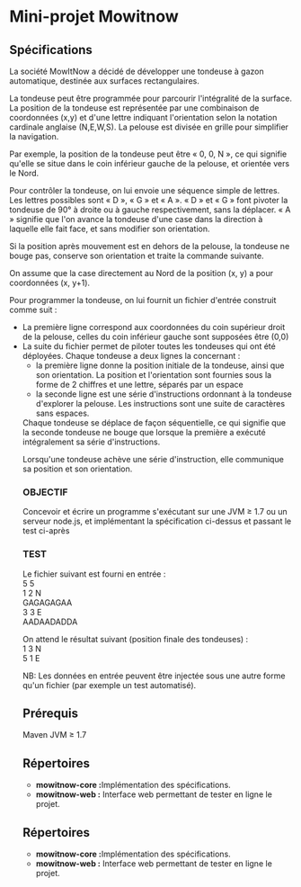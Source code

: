 <h1>Mini-projet Mowitnow</h1>
<h2>Sp&eacute;cifications</h2>
La soci&eacute;t&eacute; MowItNow a d&eacute;cid&eacute; de d&eacute;velopper une tondeuse à gazon automatique, destin&eacute;e aux surfaces rectangulaires.

La tondeuse peut être programm&eacute;e pour parcourir l'int&eacute;gralit&eacute; de la surface.
La position de la tondeuse est repr&eacute;sent&eacute;e par une combinaison de coordonn&eacute;es (x,y) et d'une lettre indiquant l'orientation selon la notation cardinale anglaise (N,E,W,S). La pelouse est divis&eacute;e en grille pour simplifier la navigation. 

Par exemple, la position de la tondeuse peut être « 0, 0, N », ce qui signifie qu'elle se situe dans le coin inf&eacute;rieur gauche de la pelouse, et orient&eacute;e vers le Nord.

Pour contrôler la tondeuse, on lui envoie une s&eacute;quence simple de lettres. Les lettres possibles sont « D », « G » et « A ». « D » et « G » font pivoter la tondeuse de 90° à droite ou à gauche respectivement, sans la d&eacute;placer. « A » signifie que l'on avance la tondeuse d'une case dans la direction à laquelle elle fait face, et sans modifier son orientation.

Si la position après mouvement est en dehors de la pelouse, la tondeuse ne bouge pas, conserve son orientation et traite la commande suivante. 

On assume que la case directement au Nord de la position (x, y) a pour coordonn&eacute;es (x, y+1).

Pour programmer la tondeuse, on lui fournit un fichier d'entr&eacute;e construit comme suit :
<ul>
<li>	La première ligne correspond aux coordonn&eacute;es du coin sup&eacute;rieur droit de la pelouse, celles du coin inf&eacute;rieur gauche sont suppos&eacute;es être (0,0)</li>
<li>	La suite du fichier permet de piloter toutes les tondeuses qui ont &eacute;t&eacute; d&eacute;ploy&eacute;es. Chaque tondeuse a deux lignes la concernant :
<ul>
<li>	la première ligne donne la position initiale de la tondeuse, ainsi que son orientation. La position et l'orientation sont fournies sous la forme de 2 chiffres et une lettre, s&eacute;par&eacute;s par un espace</li>
<li>	la seconde ligne est une s&eacute;rie d'instructions ordonnant à la tondeuse d'explorer la pelouse. Les instructions sont une suite de caractères sans espaces.</li>
</li>
</ul>
Chaque tondeuse se d&eacute;place de façon s&eacute;quentielle, ce qui signifie que la seconde tondeuse ne bouge que lorsque la première a ex&eacute;cut&eacute; int&eacute;gralement sa s&eacute;rie d'instructions.

Lorsqu'une tondeuse achève une s&eacute;rie d'instruction, elle communique sa position et son orientation.

<h3>OBJECTIF</h3>
Concevoir et &eacute;crire un programme s'ex&eacute;cutant sur une JVM ≥ 1.7 ou un serveur node.js, et impl&eacute;mentant la sp&eacute;cification ci-dessus et passant le test ci-après

<h3>TEST</h3>
Le fichier suivant est fourni en entr&eacute;e :<br>
5 5<br>
1 2 N<br>
GAGAGAGAA<br>
3 3 E<br>
AADAADADDA<br>

On attend le r&eacute;sultat suivant (position finale des tondeuses) :<br>
1 3 N<br>
5 1 E<br>

NB: Les donn&eacute;es en entr&eacute;e peuvent être inject&eacute;e sous une autre forme qu'un fichier (par exemple un test automatis&eacute;).

<h2>Pr&eacute;requis</h2>
Maven
JVM ≥ 1.7

<h2>R&eacute;pertoires</h2>
<ul>
<li><b>mowitnow-core :</b>Impl&eacute;mentation des sp&eacute;cifications.</li>
<li><b>mowitnow-web :</b> Interface web permettant de tester en ligne le projet.</li>
</ul>

<h2>R&eacute;pertoires</h2>
<ul>
<li><b>mowitnow-core :</b>Impl&eacute;mentation des sp&eacute;cifications.</li>
<li><b>mowitnow-web :</b> Interface web permettant de tester en ligne le projet.</li>
</ul>
